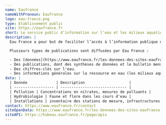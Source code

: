 ```yaml
---
name: Eaufrance
nameWithPronoun: Eaufrance
logo: eau-france.png
type: Etablissement public
site: https://eaufrance.fr
short: Le service public d’information sur l’eau et les milieux aquatiques.
description: |
  Eau France a pour but de faciliter l’accès à l’information publique dans le domaine de l’eau en France.

  Plusieurs types de publications sont diffusées par Eau France :

  - Des [données](https://www.eaufrance.fr/les-donnees-des-sites-eaufrance) à consulter ou à télécharger sur les différents sites spécialisés.
  - Des publications, dont des synthèses de données et le bulletin mensuel de situation hydrologique national.
  - Des chiffres-clés sur l'eau.
  - Des informations générales sur la ressource en eau (les milieux aquatiques, l’eau potable et la politique publique pour une gestion durable de l'eau).
data: |
  | Donnée             | Description                    |
  | ------------------ | ------------------------------ |
  | Pollution | Concentrations en nitrates, mesures de polluants |
  | Hydrobiologie | Faune et flore dans les cours d'eau |
  | Installations | inventaire des stations de mesure, infrastructures liées à l'eau |
contact: https://www.eaufrance.fr/contact
siteOpenData: https://www.eaufrance.fr/les-donnees-des-sites-eaufrance
siteAPI: https://hubeau.eaufrance.fr/page/apis
---
```

